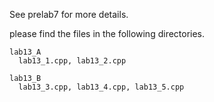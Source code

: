 See prelab7 for more details.

please find the files in the following directories.
```
lab13_A
  lab13_1.cpp, lab13_2.cpp 

lab13_B
  lab13_3.cpp, lab13_4.cpp, lab13_5.cpp
```
